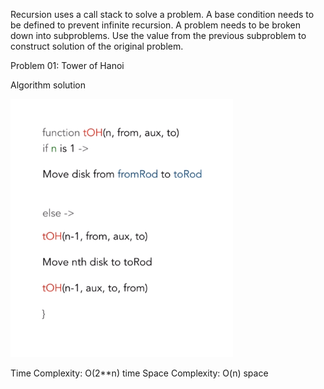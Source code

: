 Recursion uses a call stack to solve a problem. A base condition needs to be defined to prevent infinite recursion. A problem needs to be broken down into subproblems. Use the value from the previous subproblem to construct solution of the original problem. 

Problem 01: Tower of Hanoi

Algorithm solution

![tower of hanoi](../Images/toh.png)

Time Complexity: O(2**n) time
Space Complexity: O(n) space

